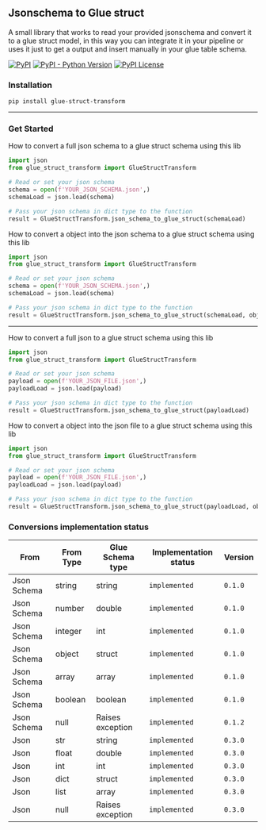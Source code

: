 ##  Jsonschema to Glue struct



A small library that works to read your provided jsonschema and convert it to a glue struct model, in this way you can integrate it in your pipeline or uses it just to get a output and insert manually in your glue table schema.


[![PyPI](https://img.shields.io/pypi/v/glue-struct-transform)](https://pypi.org/project/glue-struct-transform/)
[![PyPI - Python Version](https://img.shields.io/pypi/pyversions/glue-struct-transform)](https://pypi.org/project/glue-struct-transform/)
[![PyPI License](https://img.shields.io/pypi/l/glue-struct-transform)](https://pypi.org/project/glue-struct-transform/)

###  Installation
    pip install glue-struct-transform

---
### Get Started
How to convert a full json schema to a glue struct schema using this lib
```Python
import json
from glue_struct_transform import GlueStructTransform

# Read or set your json schema
schema = open(f'YOUR_JSON_SCHEMA.json',)
schemaLoad = json.load(schema)

# Pass your json schema in dict type to the function
result = GlueStructTransform.json_schema_to_glue_struct(schemaLoad)
```

How to convert a object into the json schema to a glue struct schema using this lib
```Python
import json
from glue_struct_transform import GlueStructTransform

# Read or set your json schema
schema = open(f'YOUR_JSON_SCHEMA.json',)
schemaLoad = json.load(schema)

# Pass your json schema in dict type to the function
result = GlueStructTransform.json_schema_to_glue_struct(schemaLoad, objectField = "objectKey", fullSchema = False)
```

---

How to convert a full json to a glue struct schema using this lib
```Python
import json
from glue_struct_transform import GlueStructTransform

# Read or set your json schema
payload = open(f'YOUR_JSON_FILE.json',)
payloadLoad = json.load(payload)

# Pass your json schema in dict type to the function
result = GlueStructTransform.json_schema_to_glue_struct(payloadLoad)
```

How to convert a object into the json file to a glue struct schema using this lib
```Python
import json
from glue_struct_transform import GlueStructTransform

# Read or set your json schema
payload = open(f'YOUR_JSON_FILE.json',)
payloadLoad = json.load(payload)

# Pass your json schema in dict type to the function
result = GlueStructTransform.json_schema_to_glue_struct(payloadLoad, objectField = "objectKey", fullBody = False)
```


### Conversions implementation status
|From  |From Type	|Glue Schema type	| Implementation status	|Version
|-------------------------|-------------------------|---------------------|---------------|----------
|Json Schema |string	|string	|`implemented`	|`0.1.0`
|Json Schema |number	|double	|`implemented`	|`0.1.0`
|Json Schema |integer	|int	|`implemented`	|`0.1.0`
|Json Schema |object	|struct	|`implemented`	|`0.1.0`
|Json Schema |array	|array	|`implemented`	|`0.1.0`
|Json Schema |boolean	|boolean	|`implemented`	|`0.1.0`
|Json Schema |null	|Raises exception	|`implemented`	|`0.1.2`
|Json |str	|string	|`implemented`	|`0.3.0`
|Json |float    |double	|`implemented`	|`0.3.0`
|Json |int	|int	|`implemented`	|`0.3.0`
|Json |dict	|struct	|`implemented`	|`0.3.0`
|Json |list	|array	|`implemented`	|`0.3.0`
|Json |null	|Raises exception	|`implemented`	|`0.3.0`

